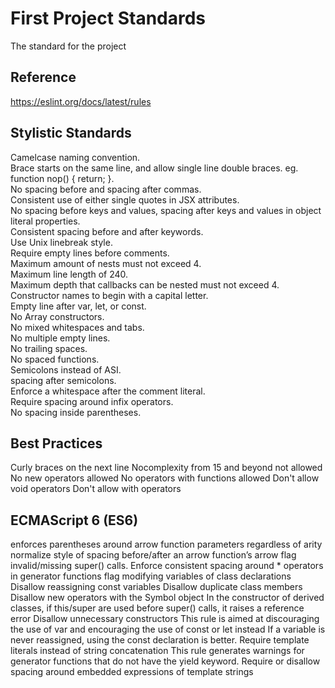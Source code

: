 # First Project Standards
The standard for the project

## Reference
https://eslint.org/docs/latest/rules

## Stylistic Standards  
Camelcase naming convention.  
Brace starts on the same line, and allow single line double braces.  eg. function nop() { return; }.  
No spacing before and spacing after commas.  
Consistent use of either single quotes in JSX attributes.  
No spacing before keys and values, spacing after  keys and values in object literal properties.  
Consistent spacing before and after keywords.  
Use Unix linebreak style.  
Require empty lines before comments.  
Maximum amount of nests must not exceed 4.  
Maximum line length of 240.  
Maximum depth that callbacks can be nested must not exceed 4.  
Constructor names to begin with a capital letter.  
Empty line after var, let, or const.  
No Array constructors.  
No mixed whitespaces and tabs.  
No multiple empty lines.  
No trailing spaces.  
No spaced functions.  
Semicolons instead of ASI.  
spacing after semicolons.  
Enforce a whitespace after the comment literal.  
Require spacing around infix operators.  
No spacing inside parentheses. 


## Best Practices
Curly braces on the next line
Nocomplexity from 15 and beyond not allowed
No new operators allowed
No operators with functions allowed
Don't allow void operators
Don't allow with operators

## ECMAScript 6 (ES6)
enforces parentheses around arrow function parameters regardless of arity
normalize style of spacing before/after an arrow function’s arrow
flag invalid/missing super() calls.
Enforce consistent spacing around * operators in generator functions
flag modifying variables of class declarations
Disallow reassigning const variables
Disallow duplicate class members
Disallow new operators with the Symbol object
In the constructor of derived classes, if this/super are used before super() calls, it raises a reference error
Disallow unnecessary constructors
This rule is aimed at discouraging the use of var and encouraging the use of const or let instead
If a variable is never reassigned, using the const declaration is better.
Require template literals instead of string concatenation
This rule generates warnings for generator functions that do not have the yield keyword.
Require or disallow spacing around embedded expressions of template strings
